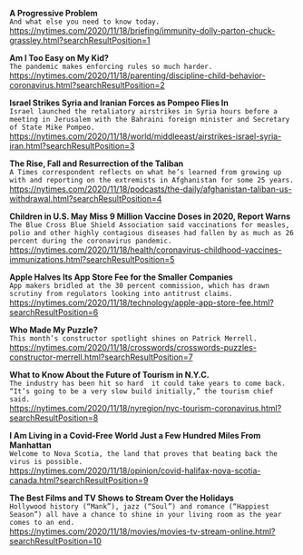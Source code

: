 **A Progressive Problem**\
`And what else you need to know today.`\
https://nytimes.com/2020/11/18/briefing/immunity-dolly-parton-chuck-grassley.html?searchResultPosition=1

**Am I Too Easy on My Kid?**\
`The pandemic makes enforcing rules so much harder.`\
https://nytimes.com/2020/11/18/parenting/discipline-child-behavior-coronavirus.html?searchResultPosition=2

**Israel Strikes Syria and Iranian Forces as Pompeo Flies In**\
`Israel launched the retaliatory airstrikes in Syria hours before a meeting in Jerusalem with the Bahraini foreign minister and Secretary of State Mike Pompeo.`\
https://nytimes.com/2020/11/18/world/middleeast/airstrikes-israel-syria-iran.html?searchResultPosition=3

**The Rise, Fall and Resurrection of the Taliban**\
`A Times correspondent reflects on what he’s learned from growing up with and reporting on the extremists in Afghanistan for some 25 years.`\
https://nytimes.com/2020/11/18/podcasts/the-daily/afghanistan-taliban-us-withdrawal.html?searchResultPosition=4

**Children in U.S. May Miss 9 Million Vaccine Doses in 2020, Report Warns**\
`The Blue Cross Blue Shield Association said vaccinations for measles, polio and other highly contagious diseases had fallen by as much as 26 percent during the coronavirus pandemic.`\
https://nytimes.com/2020/11/18/health/coronavirus-childhood-vaccines-immunizations.html?searchResultPosition=5

**Apple Halves Its App Store Fee for the Smaller Companies**\
`App makers bridled at the 30 percent commission, which has drawn scrutiny from regulators looking into antitrust claims.`\
https://nytimes.com/2020/11/18/technology/apple-app-store-fee.html?searchResultPosition=6

**Who Made My Puzzle?**\
`This month’s constructor spotlight shines on Patrick Merrell.`\
https://nytimes.com/2020/11/18/crosswords/crosswords-puzzles-constructor-merrell.html?searchResultPosition=7

**What to Know About the Future of Tourism in N.Y.C.**\
`The industry has been hit so hard  it could take years to come back. “It’s going to be a very slow build initially,” the tourism chief said.`\
https://nytimes.com/2020/11/18/nyregion/nyc-tourism-coronavirus.html?searchResultPosition=8

**I Am Living in a Covid-Free World Just a Few Hundred Miles From Manhattan**\
`Welcome to Nova Scotia, the land that proves that beating back the virus is possible.`\
https://nytimes.com/2020/11/18/opinion/covid-halifax-nova-scotia-canada.html?searchResultPosition=9

**The Best Films and TV Shows to Stream Over the Holidays**\
`Hollywood history (“Mank”), jazz (“Soul”) and romance (“Happiest Season”) all have a chance to shine in your living room as the year comes to an end.`\
https://nytimes.com/2020/11/18/movies/movies-tv-stream-online.html?searchResultPosition=10

